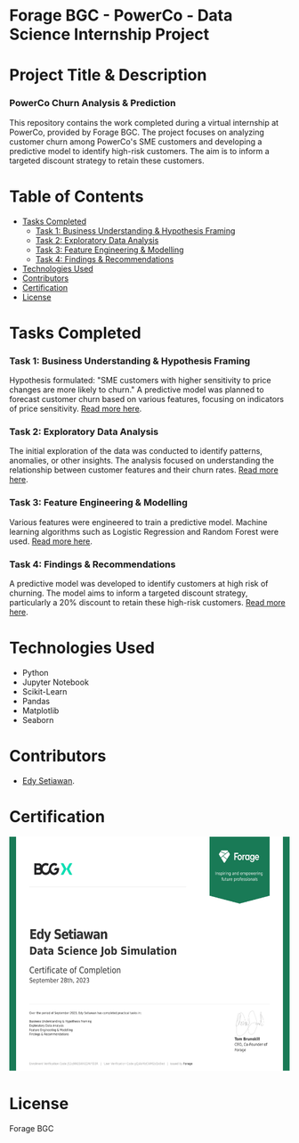 # Forage BGC - PowerCo - Data Science Internship Project

# Project Title & Description

### PowerCo Churn Analysis & Prediction
This repository contains the work completed during a virtual internship at PowerCo, provided by Forage BGC. The project focuses on analyzing customer churn among PowerCo's SME customers and developing a predictive model to identify high-risk customers. The aim is to inform a targeted discount strategy to retain these customers.

# Table of Contents

- [Tasks Completed](#tasks-completed)
  - [Task 1: Business Understanding & Hypothesis Framing](#task-1-business-understanding--hypothesis-framing)
  - [Task 2: Exploratory Data Analysis](#task-2-exploratory-data-analysis)
  - [Task 3: Feature Engineering & Modelling](#task-3-feature-engineering--modelling)
  - [Task 4: Findings & Recommendations](#task-4-findings--recommendations)
- [Technologies Used](#technologies-used)
- [Contributors](#contributors)
- [Certification](#certification)
- [License](#license)

# Tasks Completed

### Task 1: Business Understanding & Hypothesis Framing
Hypothesis formulated: "SME customers with higher sensitivity to price changes are more likely to churn." A predictive model was planned to forecast customer churn based on various features, focusing on indicators of price sensitivity. <a href="https://github.com/eeeeeedy/BGC-Data-Science-Internship/tree/main/Task%201" target="_blank">Read more here</a>.


### Task 2: Exploratory Data Analysis
The initial exploration of the data was conducted to identify patterns, anomalies, or other insights. The analysis focused on understanding the relationship between customer features and their churn rates. <a href="https://github.com/eeeeeedy/BCG-Data-Science-Internship/tree/main/Task%202" target="_blank">Read more here</a>.

### Task 3: Feature Engineering & Modelling
Various features were engineered to train a predictive model. Machine learning algorithms such as Logistic Regression and Random Forest were used. <a href="https://github.com/eeeeeedy/BCG-Data-Science-Internship/tree/main/Task%203" target="_blank">Read more here</a>.

### Task 4: Findings & Recommendations
A predictive model was developed to identify customers at high risk of churning. The model aims to inform a targeted discount strategy, particularly a 20% discount to retain these high-risk customers. <a href="https://github.com/eeeeeedy/BCG-Data-Science-Internship/tree/main/Task%204" target="_blank">Read more here</a>.

# Technologies Used

- Python
- Jupyter Notebook
- Scikit-Learn
- Pandas
- Matplotlib
- Seaborn

# Contributors

- <a href="https://www.linkedin.com/in/edysetiawan/" target="_blank">Edy Setiawan</a>.


# Certification
<a href="https://github.com/eeeeeedy/BCG-Data-Science-Internship/blob/main/assets/BCG%20Data%20Science%20Certification.png">
  <img src="https://github.com/eeeeeedy/BCG-Data-Science-Internship/blob/main/assets/BCG%20Data%20Science%20Certification.png?raw=true" width="600" height="420">
</a>

# License

Forage BGC



